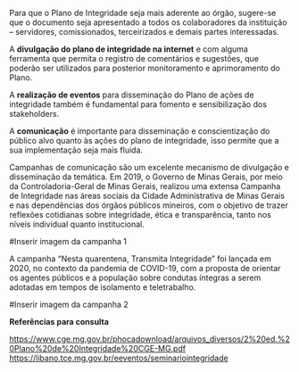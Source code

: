 Para que o Plano de Integridade seja mais aderente ao órgão, sugere-se que o documento seja apresentado a todos os colaboradores da instituição – servidores, comissionados, terceirizados e demais partes interessadas. 

A **divulgação do plano de integridade na internet** e com alguma ferramenta que permita o registro de comentários e sugestões, que poderão ser utilizados para posterior monitoramento e aprimoramento do Plano. 

A **realização de eventos** para disseminação do Plano de ações de integridade também é fundamental para fomento e sensibilização dos stakeholders.

A **comunicação** é importante para disseminação e conscientização do público alvo quanto às ações do plano de integridade, isso permite que a sua implementação seja mais fluida.

Campanhas de comunicação são um excelente mecanismo de divulgação e disseminação da temática. Em 2019, o Governo de Minas Gerais, por meio da Controladoria-Geral de Minas Gerais, realizou uma extensa Campanha de Integridade nas áreas sociais da Cidade Administrativa de Minas Gerais e nas dependências dos órgãos públicos mineiros, com o objetivo de trazer reflexões cotidianas sobre integridade, ética e transparência, tanto nos níveis individual quanto institucional.

#Inserir imagem da campanha 1

A campanha “Nesta quarentena, Transmita Integridade” foi lançada em 2020, no contexto da pandemia de COVID-19, com a proposta de orientar os agentes públicos e a população sobre condutas íntegras a serem adotadas em tempos de isolamento e teletrabalho.

#Inserir imagem da campanha 2

**Referências para consulta**

https://www.cge.mg.gov.br/phocadownload/arquivos_diversos/2%20ed.%20Plano%20de%20Integridade%20CGE-MG.pdf
https://libano.tce.mg.gov.br/eeventos/seminariointegridade
